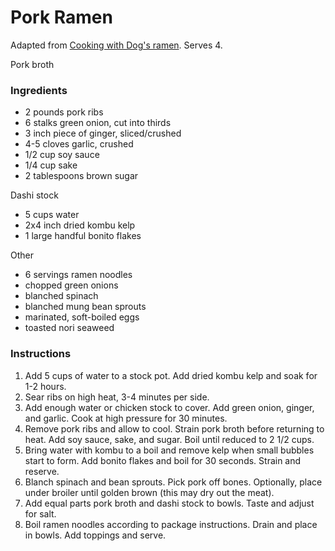 # Pork Ramen

Adapted from [Cooking with Dog's ramen](https://www.youtube.com/watch?v=yfEUwNQTXwU). Serves 4.

Pork broth
### Ingredients

- 2 pounds pork ribs
- 6 stalks green onion, cut into thirds
- 3 inch piece of ginger, sliced/crushed
- 4-5 cloves garlic, crushed
- 1/2 cup soy sauce
- 1/4 cup sake
- 2 tablespoons brown sugar

Dashi stock
- 5 cups water
- 2x4 inch dried kombu kelp
- 1 large handful bonito flakes

Other
- 6 servings ramen noodles
- chopped green onions
- blanched spinach
- blanched mung bean sprouts
- marinated, soft-boiled eggs
- toasted nori seaweed

### Instructions

1. Add 5 cups of water to a stock pot. Add dried kombu kelp and soak for 1-2 hours.
2. Sear ribs on high heat, 3-4 minutes per side.
3. Add enough water or chicken stock to cover. Add green onion, ginger, and garlic. Cook at high pressure for 30 minutes.
4. Remove pork ribs and allow to cool. Strain pork broth before returning to heat. Add soy sauce, sake, and sugar. Boil until reduced to 2 1/2 cups.
5. Bring water with kombu to a boil and remove kelp when small bubbles start to form. Add bonito flakes and boil for 30 seconds. Strain and reserve. 
6. Blanch spinach and bean sprouts. Pick pork off bones. Optionally, place under broiler until golden brown (this may dry out the meat).
7. Add equal parts pork broth and dashi stock to bowls. Taste and adjust for salt.
8. Boil ramen noodles according to package instructions. Drain and place in bowls. Add toppings and serve.
